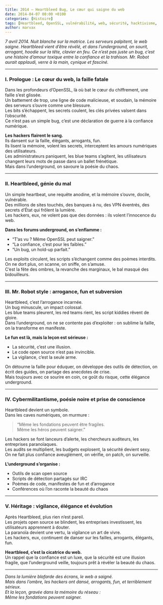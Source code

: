 ```yaml
---
title: 2014 – Heartbleed Bug, Le cœur qui saigne du web
date: 2014-04-07 00:00 +0100
categories: [Histoire]
tags: [Heartbleed, OpenSSL, vulnérabilité, web, sécurité, hacktivisme, underground]
author: marvax
---
```


*7 avril 2014. Nuit blanche sur la matrice. Les serveurs palpitent, le web saigne. Heartbleed vient d’être révélé, et dans l’underground, on sourit, arrogant, hoodie sur la tête, clavier en feu. Ce n’est pas juste un bug, c’est une histoire d’amour toxique entre la confiance et la trahison. Mr. Robot aurait applaudi, verre à la main, cynique et fasciné.*

---

### I. Prologue : Le cœur du web, la faille fatale

Dans les profondeurs d’OpenSSL, là où bat le cœur du chiffrement, une faille s’est glissée.  
Un battement de trop, une ligne de code malicieuse, et soudain, la mémoire des serveurs s’ouvre comme une blessure.  
Les bits s’échappent, les secrets coulent, les clés privées valsent dans l’obscurité.  
Ce n’est pas un simple bug, c’est une déclaration de guerre à la confiance numérique.

**Les hackers flairent le sang.**  
Ils dansent sur la faille, élégants, arrogants, fun.  
Ils lisent la mémoire, volent les secrets, interceptent les amours numériques des utilisateurs.  
Les administrateurs paniquent, les blue teams s’agitent, les utilisateurs changent leurs mots de passe dans un ballet frénétique.  
Mais dans l’underground, on savoure la poésie du chaos.

---

### II. Heartbleed, génie du mal

Un simple heartbeat, une requête anodine, et la mémoire s’ouvre, docile, vulnérable.  
Des millions de sites touchés, des banques à nu, des VPN éventrés, des secrets d’État qui frôlent la lumière.  
Les hackers, eux, ne volent pas que des données : ils volent l’innocence du web.

**Dans les forums underground, on s’enflamme :**  
- “T’as vu ? Même OpenSSL peut saigner.”  
- “La confiance, c’est pour les faibles.”  
- “Un bug, un hold-up parfait.”

Les exploits circulent, les scripts s’échangent comme des poèmes interdits.  
On ne dort plus, on scanne, on sniffe, on s’amuse.  
C’est la fête des ombres, la revanche des marginaux, le bal masqué des bidouilleurs.

---

### III. Mr. Robot style : arrogance, fun et subversion

Heartbleed, c’est l’arrogance incarnée.  
Un bug minuscule, un impact colossal.  
Les blue teams pleurent, les red teams rient, les script kiddies rêvent de gloire.  
Dans l’underground, on ne se contente pas d’exploiter : on sublime la faille, on la transforme en manifeste.

**Le fun est là, mais la leçon est sérieuse :**  
- La sécurité, c’est une illusion.  
- Le code open source n’est pas invincible.  
- La vigilance, c’est la seule arme.

On détourne la faille pour éduquer, on développe des outils de détection, on écrit des guides, on partage des anecdotes de crise.  
Mais toujours avec ce sourire en coin, ce goût du risque, cette élégance underground.

---

### IV. Cybermilitantisme, poésie noire et prise de conscience

Heartbleed devient un symbole.  
Dans les caves numériques, on murmure :  
> “Même les fondations peuvent être fragiles.  
> Même les héros peuvent saigner.”

Les hackers se font lanceurs d’alerte, les chercheurs auditeurs, les entreprises paranoïaques.  
Les audits se multiplient, les budgets explosent, la sécurité devient sexy.  
On ne fait plus confiance aveuglément, on vérifie, on patch, on surveille.

**L’underground s’organise :**  
- Outils de scan open source  
- Scripts de détection partagés sur IRC  
- Poèmes de code, manifestes de fun et d’arrogance  
- Conférences où l’on raconte la beauté du chaos

---

### V. Héritage : vigilance, élégance et évolution

Après Heartbleed, plus rien n’est pareil.  
Les projets open source se blindent, les entreprises investissent, les utilisateurs apprennent à douter.  
La paranoïa devient une vertu, la vigilance un art de vivre.  
Les hackers, eux, continuent de danser sur les failles, arrogants, élégants, fun.

**Heartbleed, c’est la cicatrice du web.**  
Un rappel que la confiance est un luxe, que la sécurité est une illusion fragile, que l’underground veille, toujours prêt à révéler la beauté du chaos.

---

*Dans la lumière blafarde des écrans, le web a saigné.  
Mais dans l’ombre, les hackers ont dansé, arrogants, fun, et terriblement sérieux.  
Et la leçon, gravée dans la mémoire du réseau :  
Même les fondations peuvent saigner.*
